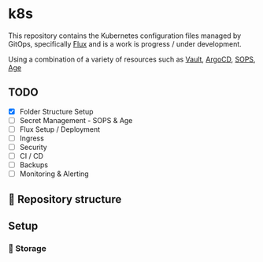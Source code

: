# k8s

This repository contains the Kubernetes configuration files managed by GitOps, specifically [Flux](https://fluxcd.io/) and is a work is progress / under development.

Using a combination of a variety of resources such as [Vault](https://www.vaultproject.io/), [ArgoCD](https://argo-cd.readthedocs.io/en/stable/), [SOPS](https://github.com/mozilla/sops), [Age](https://github.com/FiloSottile/age)


## TODO

- [x] Folder Structure Setup
- [ ] Secret Management - SOPS & Age
- [ ] Flux Setup / Deployment
- [ ] Ingress
- [ ] Security
- [ ] CI / CD
- [ ] Backups
- [ ] Monitoring & Alerting

## 📂 Repository structure



## Setup


### 💾 Storage
